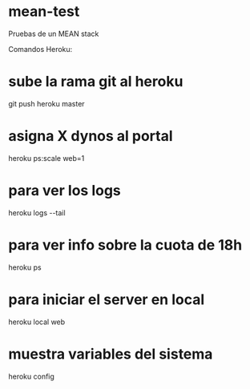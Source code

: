 # mean-test
Pruebas de un MEAN stack

Comandos Heroku:

# sube la rama git al heroku
git push heroku master

# asigna X dynos al portal
heroku ps:scale web=1

# para ver los logs
heroku logs --tail

# para ver info sobre la cuota de 18h
heroku ps

# para iniciar el server en local
heroku local web

# muestra variables del sistema
heroku config
